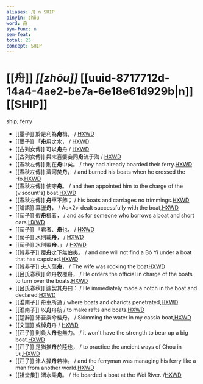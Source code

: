 ```yaml
---
aliases: 舟 n SHIP
pinyin: zhōu
word: 舟
syn-func: n
sem-feat: 
total: 25
concept: SHIP 
---
```

# [[舟]] *[[zhōu]]*  [[uuid-8717712d-14a4-4ae2-be7a-6e18e61d929b|n]] [[SHIP]]
ship; ferry
 - [[墨子]] 於是利為**舟**楫，
                     / [HXWD](https://hxwd.org/textview.html?location=CH1a0938_CHANT_006-7a.25)
 - [[墨子]] 「**舟**用之水，
                     / [HXWD](https://hxwd.org/textview.html?location=CH1a0938_CHANT_008-21a.16)
 - [[古列女傳]] 可以**舟**舟 / [HXWD](https://hxwd.org/textview.html?location=CH1c0897_CHANT_007-1a.29)
 - [[古列女傳]] 與末喜嬖妾同**舟**流于海 / [HXWD](https://hxwd.org/textview.html?location=CH1c0897_CHANT_007-1a.54)
 - [[春秋左傳]] 則在**舟**中矣。 / they had already boarded their ferry.[HXWD](https://hxwd.org/textview.html?location=KR1e0001_tls_005-580a.26)
 - [[春秋左傳]] 濟河焚**舟**， / and burned his boats when he crossed the Ho.[HXWD](https://hxwd.org/textview.html?location=KR1e0001_tls_006-61a.3)
 - [[春秋左傳]] 使守**舟**。 / and then appointed him to the charge of the (viscount's) boat.[HXWD](https://hxwd.org/textview.html?location=KR1e0001_tls_009-747a.5)
 - [[春秋左傳]] **舟**車不飾； / his boats and carriages no trimmings.[HXWD](https://hxwd.org/textview.html?location=KR1e0001_tls_012-13a.17)
 - [[論語]] 奡盪**舟**， / Ào<2> dealt successfully with the boat,[HXWD](https://hxwd.org/textview.html?location=KR1h0004_tls_014-6a.4)
 - [[荀子]] 假**舟**楫者， / and as for someone who borrows a boat and short oars,[HXWD](https://hxwd.org/textview.html?location=KR3a0002_tls_001-3a.15)
 - [[荀子]] 「君者、**舟**也，
                     / [HXWD](https://hxwd.org/textview.html?location=KR3a0002_tls_009-5a.20)
 - [[荀子]] 水則載**舟**，
                     / [HXWD](https://hxwd.org/textview.html?location=KR3a0002_tls_009-5a.22)
 - [[荀子]] 水則覆**舟**。」
                     / [HXWD](https://hxwd.org/textview.html?location=KR3a0002_tls_009-5a.23)
 - [[韓非子]] 覆**舟**之下無伯夷。 / and one will not find a Bó Yí under a boat that has capsized.[HXWD](https://hxwd.org/textview.html?location=KR3c0005_tls_025-8a.5)
 - [[韓非子]] 夫人蕩**舟**， / The wife was rocking the boat[HXWD](https://hxwd.org/textview.html?location=KR3c0005_tls_032-71a.4)
 - [[呂氏春秋]] 命舟牧覆舟， / He orders the official in charge of the boats to turn over the boats.[HXWD](https://hxwd.org/textview.html?location=KR3j0009_tls_003-3a.4)
 - [[呂氏春秋]] 遽契其**舟**曰： / He immediately made a notch in the boat and declared:[HXWD](https://hxwd.org/textview.html?location=KR3j0009_tls_015-45a.20)
 - [[淮南子]] 舟車所通 / where boats and chariots penetrated,[HXWD](https://hxwd.org/textview.html?location=KR3j0010_tls_013-16a.19)
 - [[淮南子]] 以**舟**舟航 / to make rafts and boats.[HXWD](https://hxwd.org/textview.html?location=KR3j0010_tls_013-2a.30)
 - [[楚辭]] 沛吾乘兮桂**舟**。 / Skimming the water in my cassia boat,[HXWD](https://hxwd.org/textview.html?location=KR4a0001_tls_002-6a.5)
 - [[文選]] 或棹**舟**舟 / [HXWD](https://hxwd.org/textview.html?location=KR4h0001_tls_045-24a.11)
 - [[莊子]] 則負大**舟**也無力。 / it won't have the strength to bear up a big boat.[HXWD](https://hxwd.org/textview.html?location=KR5c0126_tls_001-3a.3)
 - [[莊子]] 是猶推**舟**於陸也， / to practice the ancient ways of Chou in Lu,[HXWD](https://hxwd.org/textview.html?location=KR5c0126_tls_014-7a.42)
 - [[莊子]] 津人操**舟**若神。
                     / and the ferryman was managing his ferry like a man from another world.[HXWD](https://hxwd.org/textview.html?location=KR5c0126_tls_019-6a.4)
 - [[祖堂集]] 渭水乘**舟**。 / He boarded a boat at the Wèi River. /[HXWD](https://hxwd.org/textview.html?location=KR6q0002_Yan_003-1129a.48)